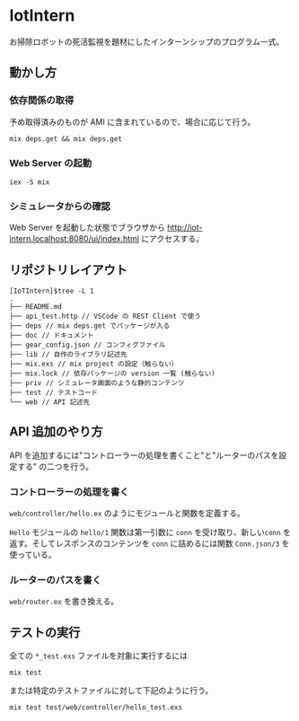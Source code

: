 # IotIntern

お掃除ロボットの死活監視を題材にしたインターンシップのプログラム一式。

## 動かし方

### 依存関係の取得

予め取得済みのものが AMI に含まれているので、場合に応じて行う。

```
mix deps.get && mix deps.get
```

### Web Server の起動

```
iex -S mix
```

### シミュレータからの確認

Web Server を起動した状態でブラウザから
http://iot-intern.localhost:8080/ui/index.html
にアクセスする。

## リポジトリレイアウト

```
[IoTIntern]$tree -L 1
.
├── README.md
├── api_test.http // VSCode の REST Client で使う
├── deps // mix deps.get でパッケージが入る
├── doc // ドキュメント
├── gear_config.json // コンフィグファイル
├── lib // 自作のライブラリ記述先
├── mix.exs // mix project の設定（触らない）
├── mix.lock // 依存パッケージの version 一覧 (触らない)
├── priv // シミュレータ画面のような静的コンテンツ
├── test // テストコード
└── web // API 記述先
```

## API 追加のやり方

API を追加するには"コントローラーの処理を書くこと"と"ルーターのパスを設定する" の二つを行う。

### コントローラーの処理を書く

`web/controller/hello.ex` のようにモジュールと関数を定義する。

`Hello` モジュールの `hello/1` 関数は第一引数に `conn` を受け取り、新しい`conn` を返す。そしてレスポンスのコンテンツを `conn` に詰めるには関数 `Conn.json/3` を使っている。

### ルーターのパスを書く

`web/router.ex` を書き換える。

## テストの実行

全ての `*_test.exs` ファイルを対象に実行するには

```
mix test
```

または特定のテストファイルに対して下記のように行う。

```
mix test test/web/controller/hello_test.exs
```
